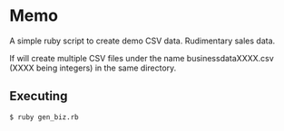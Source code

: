 # Memo

A simple ruby script to create demo CSV data.
Rudimentary sales data.

If will create multiple CSV files under the name businessdataXXXX.csv (XXXX being integers) in the same directory.

## Executing

```
$ ruby gen_biz.rb
```
